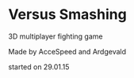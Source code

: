 # Versus Smashing
3D multiplayer fighting game

Made by AcceSpeed and Ardgevald

started on 29.01.15

